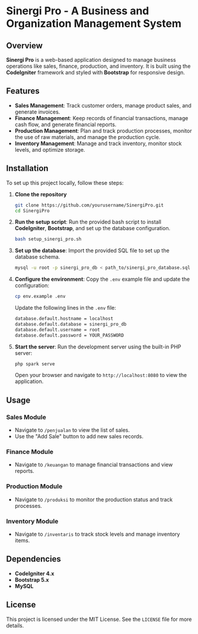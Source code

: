 # Sinergi Pro - A Business and Organization Management System

## Overview

**Sinergi Pro** is a web-based application designed to manage business operations like sales, finance, production, and inventory. It is built using the **CodeIgniter** framework and styled with **Bootstrap** for responsive design.

## Features

- **Sales Management**: Track customer orders, manage product sales, and generate invoices.
- **Finance Management**: Keep records of financial transactions, manage cash flow, and generate financial reports.
- **Production Management**: Plan and track production processes, monitor the use of raw materials, and manage the production cycle.
- **Inventory Management**: Manage and track inventory, monitor stock levels, and optimize storage.

## Installation

To set up this project locally, follow these steps:

1. **Clone the repository**
   ```bash
   git clone https://github.com/yourusername/SinergiPro.git
   cd SinergiPro
   ```

2. **Run the setup script**:
   Run the provided bash script to install **CodeIgniter**, **Bootstrap**, and set up the database configuration.
   ```bash
   bash setup_sinergi_pro.sh
   ```

3. **Set up the database**:
   Import the provided SQL file to set up the database schema.
   ```bash
   mysql -u root -p sinergi_pro_db < path_to/sinergi_pro_database.sql
   ```

4. **Configure the environment**:
   Copy the `.env` example file and update the configuration:
   ```bash
   cp env.example .env
   ```

   Update the following lines in the `.env` file:
   ```bash
   database.default.hostname = localhost
   database.default.database = sinergi_pro_db
   database.default.username = root
   database.default.password = YOUR_PASSWORD
   ```

5. **Start the server**:
   Run the development server using the built-in PHP server:
   ```bash
   php spark serve
   ```

   Open your browser and navigate to `http://localhost:8080` to view the application.

## Usage

### Sales Module

- Navigate to `/penjualan` to view the list of sales.
- Use the "Add Sale" button to add new sales records.

### Finance Module

- Navigate to `/keuangan` to manage financial transactions and view reports.

### Production Module

- Navigate to `/produksi` to monitor the production status and track processes.

### Inventory Module

- Navigate to `/inventaris` to track stock levels and manage inventory items.

## Dependencies

- **CodeIgniter 4.x**
- **Bootstrap 5.x**
- **MySQL**

## License

This project is licensed under the MIT License. See the `LICENSE` file for more details.

